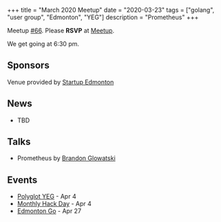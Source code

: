 +++
title = "March 2020 Meetup"
date = "2020-03-23"
tags = ["golang", "user group", "Edmonton", "YEG"]
description = "Prometheus"
+++

Meetup [#66](https://github.com/edmontongo/presentations/issues/108). Please **RSVP** at [Meetup](https://www.meetup.com/startupedmonton/events/bclwwpybcfbfc/).

We get going at 6:30 pm.

## Sponsors

Venue provided by [Startup Edmonton](https://www.startupedmonton.com/)

## News

* TBD

## Talks

* Prometheus by [Brandon Glowatski](https://github.com/glowatsk)

## Events

* [Polyglot YEG](https://www.eventbrite.ca/e/polyglot-yeg-2020-tickets-94714410351) - Apr 4
* [Monthly Hack Day](https://www.meetup.com/startupedmonton/events/zhnrmrybcgbgb/) - Apr 4
* [Edmonton Go](https://www.meetup.com/startupedmonton/events/bclwwpybcgbkc/) - Apr 27



